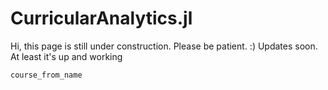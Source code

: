 # CurricularAnalytics.jl
Hi, this page is still under construction. Please be patient. :) Updates soon. At least it's up and working

```@docs
course_from_name
```